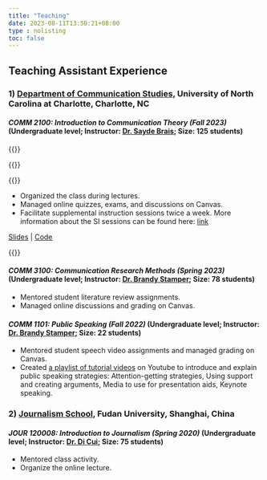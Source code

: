 ```yaml
---
title: "Teaching"
date: 2023-08-11T13:50:21+08:00
type : nolisting
toc: false
---
```


## Teaching Assistant Experience

### 1) [Department of Communication Studies](https://communication.charlotte.edu/), University of North Carolina at Charlotte, Charlotte, NC

#### ***COMM 2100: Introduction to Communication Theory (Fall 2023)*** (Undergraduate level; Instructor: [Dr. Sayde Brais](https://www.linkedin.com/in/saydejbrais/); Size: 125 students)

{{<columns>}}

{{<figure-a src="/image/hello.png" link="https://comm2100.kristenjz.com/" >}}

{{<column>}}

- Organized the class during lectures.
- Managed online quizzes, exams, and discussions on Canvas.
- Facilitate supplemental instruction sessions twice a week. More information about the SI sessions can be found here: [link](https://comm2100.kristenjz.com/)

[Slides](https://comm2100.kristenjz.com/slides/) | [Code](https://github.com/KristenJZ/comm2100)

{{<endcolumn>}}

#### ***COMM 3100: Communication Research Methods (Spring 2023)*** (Undergraduate level; Instructor: [Dr. Brandy Stamper](https://pages.charlotte.edu/brandy-stamper/); Size: 78 students)

- Mentored student literature review assignments.
- Managed online discussions and grading on Canvas.


#### ***COMM 1101: Public Speaking (Fall 2022)*** (Undergraduate level; Instructor: [Dr. Brandy Stamper](https://pages.charlotte.edu/brandy-stamper/); Size: 22 students)

- Mentored student speech video assignments and managed grading on Canvas. 
- Created [a playlist of tutorial videos](https://www.youtube.com/watch?v=XqDUNo9Qy5E&list=PL_Q8KSxkpW2XvVG8qvH9NMsRqXuXDYMsj) on Youtube to introduce and explain public speaking strategies: Attention-getting strategies, Using support and creating arguments, Media to use for presentation aids, Keynote speaking.


### 2) [Journalism School](http://www.xwxy.fudan.edu.cn/n1339/index.html), Fudan University, Shanghai, China

#### ***JOUR 120008: Introduction to Journalism (Spring 2020)*** (Undergraduate level; Instructor: [Dr. Di Cui](http://www.xwxy.fudan.edu.cn/node2/fdxwxy/n1339/n1340/n1344/n1370/n1372/u1ai112758.html); Size: 75 students)


- Mentored class activity.
- Organize the online lecture.

